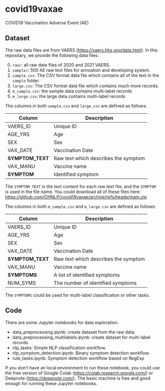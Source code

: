 # covid19vaxae

COVID19 Vaccination Adverse Event (AE)

## Dataset
The raw data files are from VAERS (https://vaers.hhs.gov/data.html).
In this repositary, we provide the following data files:

0. `raw/`: all raw data files of 2020 and 2021 VAERS.
1. `sample/`: 500 AE raw text files for annoation and developing system. 
2. `sample.csv`: The CSV format data file which contains all of the text in the `sample` folder. 
3. `large.csv`: The CSV format data file which contains much more records.
4. `m_sample.csv`: the sample data contains multi-label records
5. `m_large.csv`: the large data contains multi-label records

The columns in both `sample.csv` and `large.csv` are defined as follows:

| Column       | Description |
| ------------ | ----------- |
| VAERS_ID     | Unique ID       |
| AGE_YRS      | Age        |
| SEX          | Sex        |
| VAX_DATE     | Vaccination Date        |
| **SYMPTOM_TEXT** | Raw text which describes the symptom        |
| VAX_MANU     | Vaccine name        |
| **SYMPTOM**      | Identified symptom  |

The `SYMPTOM_TEXT` is the text content for each raw text file, and the `SYMPTOM` is used in the file name.
You could download all of these files here: https://github.com/OHNLP/covid19vaxae/archive/refs/heads/main.zip

The columns in both `m_sample.csv` and `m_large.csv` are defined as follows:

| Column       | Description |
| ------------ | ----------- |
| VAERS_ID     | Unique ID       |
| AGE_YRS      | Age        |
| SEX          | Sex        |
| VAX_DATE     | Vaccination Date        |
| **SYMPTOM_TEXT** | Raw text which describes the symptom        |
| VAX_MANU     | Vaccine name        |
| **SYMPTOMS**      | A list of identified symptoms  |
| NUM_SYMS     | The number of identified symptoms |

The `SYMPTOMS` could be used for multi-label classification or other tasks.



## Code

There are some Jupyter notebooks for data exploration.

- data_preprocessing.ipynb: create dataset from the raw data.
- data_preprocessing_multilabels.ipynb: create dataset for multi-label records
- nlp_tasks: Simple NLP classification workflow.
- nlp_symptom_detection.ipynb: Binary symptom detection workflow.
- rule_tasks.ipynb: Symptom detection workflow based on RegExp

If you don't have an local environment to run these notebook, you could use the free version of Google Colab (https://colab.research.google.com/) or Deepnote (https://deepnote.com/). The basic machine is free and good enough for running these Jupyter notebooks.
